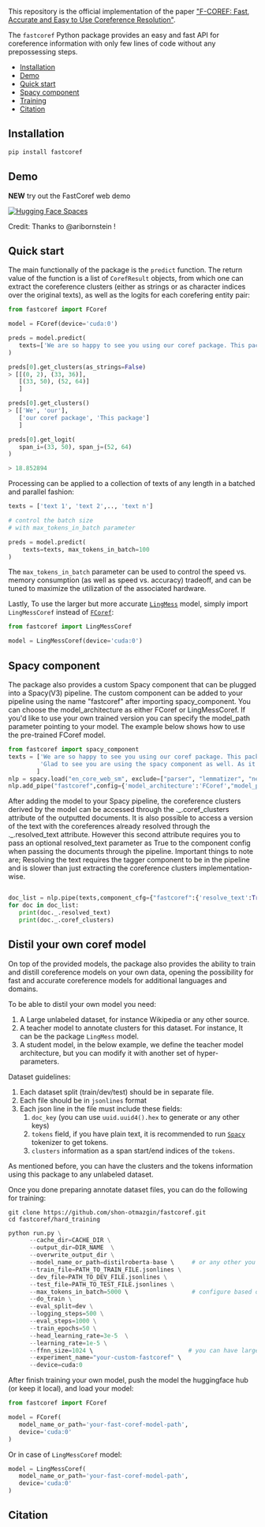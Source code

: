 This repository is the official implementation of the paper ["F-COREF: Fast, Accurate and Easy to Use Coreference Resolution"](https://arxiv.org/abs/2209.04280).

The `fastcoref` Python package provides an easy and fast API for coreference information with only few lines of code without any prepossessing steps.

- [Installation](#Installation)
- [Demo](#demo)
- [Quick start](#quick-start)
- [Spacy component](#spacy-component)
- [Training](#distil-your-own-coref-model)
- [Citation](#citation)

## Installation

```python
pip install fastcoref
```

## Demo

**NEW** try out the FastCoref web demo

[![Hugging Face Spaces](https://img.shields.io/badge/%F0%9F%A4%97%20Hugging%20Face-Spaces-blue)](https://huggingface.co/spaces/pythiccoder/FastCoref)

Credit: Thanks to @aribornstein !

## Quick start

The main functionally of the package is the `predict` function.
The return value of the function is a list of `CorefResult` objects, from which one can extract the coreference clusters (either as strings or as character indices over the original texts), as well as the logits for each corefering entity pair:

```python
from fastcoref import FCoref

model = FCoref(device='cuda:0')

preds = model.predict(
   texts=['We are so happy to see you using our coref package. This package is very fast!']
)

preds[0].get_clusters(as_strings=False)
> [[(0, 2), (33, 36)],
   [(33, 50), (52, 64)]
   ]

preds[0].get_clusters()
> [['We', 'our'],
   ['our coref package', 'This package']
   ]

preds[0].get_logit(
   span_i=(33, 50), span_j=(52, 64)
)

> 18.852894
```

Processing can be applied to a collection of texts of any length in a batched and parallel fashion:

```python
texts = ['text 1', 'text 2',.., 'text n']

# control the batch size 
# with max_tokens_in_batch parameter

preds = model.predict(
    texts=texts, max_tokens_in_batch=100
)
```

The `max_tokens_in_batch` parameter can be used to control the speed vs. memory consumption (as well as speed vs. accuracy) tradeoff, and can be tuned to maximize the utilization of the associated hardware.

Lastly,
To use the larger but more accurate [`LingMess`](https://huggingface.co/biu-nlp/lingmess-coref) model, simply import `LingMessCoref` instead of [`FCoref`](https://huggingface.co/biu-nlp/f-coref):

```python
from fastcoref import LingMessCoref

model = LingMessCoref(device='cuda:0')
```
## Spacy component
The package also provides a custom Spacy component that can be plugged into a Spacy(V3) pipeline. The custom component can be added to your pipeline using the name "fastcoref" after importing spacy_component. You can choose the model_architecture as either FCoref or LingMessCoref. If you'd like to use your own trained version you can specify the model_path parameter pointing to your model. The example below shows how to use the pre-trained FCoref model.
```python
from fastcoref import spacy_component
texts = ['We are so happy to see you using our coref package. This package is very fast!',
         'Glad to see you are using the spacy component as well. As it is a new feature!'
        ]
nlp = spacy.load("en_core_web_sm", exclude=["parser", "lemmatizer", "ner", "textcat"])
nlp.add_pipe("fastcoref",config={'model_architecture':'FCoref',"model_path":'biu-nlp/f-coref','device':'cuda'})
```
After adding the model to your Spacy pipeline, the coreference clusters derived by the model can be accessed through the .\_.coref_clusters attribute of the outputted documents. It is also possible to access a version of the text with the coreferences already resolved through the .\_.resolved_text attribute. However this second attribute requires you to pass an optional resolved_text parameter as True to the component config when passing the documents through the pipeline. Important things to note are; Resolving the text requires the tagger component to be in the pipeline and is slower than just extracting the coreference clusters implementation-wise.
```python

doc_list = nlp.pipe(texts,component_cfg={"fastcoref":{'resolve_text':True}})
for doc in doc_list:
   print(doc._.resolved_text)
   print(doc._.coref_clusters)
```

## Distil your own coref model
On top of the provided models, the package also provides the ability to train and distill coreference models on your own data, opening the possibility for fast and accurate coreference models for additional languages and domains.

To be able to distil your own model you need:
1. A Large unlabeled dataset, for instance Wikipedia or any other source.
2. A teacher model to annotate clusters for this dataset. For instance, It can be the package `LingMess` model.
3. A student model, in the below example, we define the teacher model architecture, but you can modify it with another set of hyper-parameters. 

Dataset guidelines:
1. Each dataset split (train/dev/test) should be in separate file.
2. Each file should be in `jsonlines` format
3. Each json line in the file must include these fields:
   1. `doc_key` (you can use `uuid.uuid4().hex` to generate or any other keys)
   2. `tokens` field, if you have plain text, it is recommended to run [`Spacy`](https://spacy.io/) tokenizer to get tokens.
   3. `clusters` information as a span start/end indices of the `tokens`.

As mentioned before, you can have the clusters and the tokens information using this package to any unlabeled dataset. 

Once you done preparing annotate dataset files, you can do the following for training:
```
git clone https://github.com/shon-otmazgin/fastcoref.git
cd fastcoref/hard_training
```

```python
python run.py \
      --cache_dir=CACHE_DIR \
      --output_dir=DIR_NAME  \
      --overwrite_output_dir \
      --model_name_or_path=distilroberta-base \     # or any other you would like.
      --train_file=PATH_TO_TRAIN_FILE.jsonlines \
      --dev_file=PATH_TO_DEV_FILE.jsonlines \
      --test_file=PATH_TO_TEST_FILE.jsonlines \
      --max_tokens_in_batch=5000 \                  # configure based on your max length document and your GPU size.
      --do_train \
      --eval_split=dev \
      --logging_steps=500 \
      --eval_steps=1000 \
      --train_epochs=50 \
      --head_learning_rate=3e-5  \
      --learning_rate=1e-5 \
      --ffnn_size=1024 \                           # you can have larger coreference head with this parameter.
      --experiment_name="your-custom-fastcoref" \
      --device=cuda:0
```

After finish training your own model, push the model the huggingface hub (or keep it local), and load your model:
```python
from fastcoref import FCoref

model = FCoref(
   model_name_or_path='your-fast-coref-model-path',
   device='cuda:0'
)
```
Or in case of `LingMessCoref` model:
```python
model = LingMessCoref(
   model_name_or_path='your-fast-coref-model-path',
   device='cuda:0'
)
```


## Citation